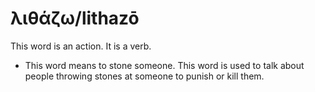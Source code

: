 # λιθάζω/lithazō
This word is an action. It is a verb.

* This word means to stone someone. This word is used to talk about people throwing stones at someone to punish or kill them. 
